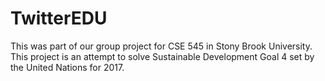 # TwitterEDU

This was part of our group project for CSE 545 in Stony Brook University. This project is an attempt to solve Sustainable Development Goal 4 set by the United Nations for 2017.

